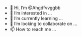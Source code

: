 - 👋 Hi, I’m @Ahgdfvvggbb
- 👀 I’m interested in ...
- 🌱 I’m currently learning ...
- 💞️ I’m looking to collaborate on ...
- 📫 How to reach me ...

<!---
Ahgdfvvggbb/Ahgdfvvggbb is a ✨ special ✨ repository because its `README.md` (this file) appears on your GitHub profile.
You can click the Preview link to take a look at your changes.
--->
